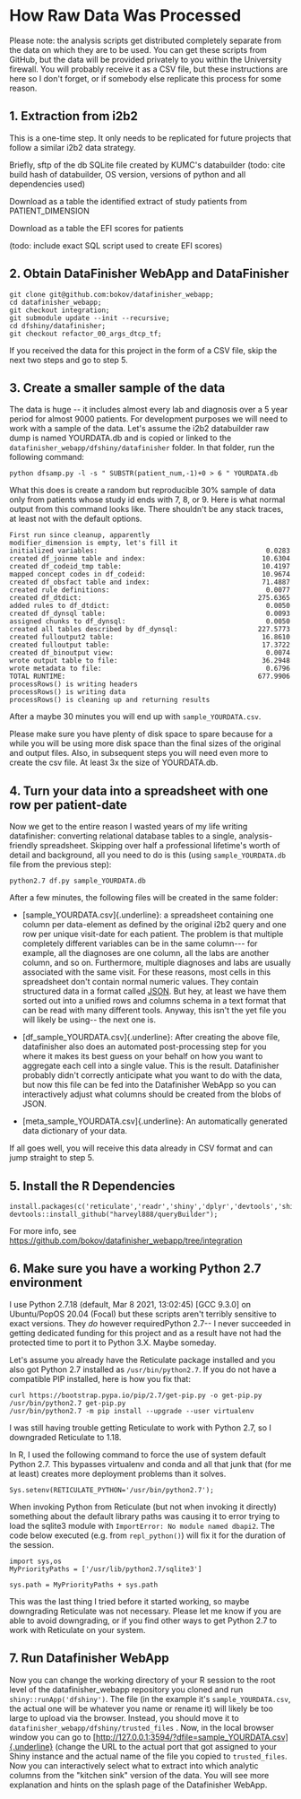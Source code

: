 # How Raw Data Was Processed

Please note: the analysis scripts get distributed completely separate from the data on which they are to be used. You can get these scripts from GitHub, but the data will be provided privately to you within the University firewall. You will probably receive it as a CSV file, but these instructions are here so I don't forget, or if somebody else replicate this process for some reason.

## 1. Extraction from i2b2

This is a one-time step. It only needs to be replicated for future projects that follow a similar i2b2 data strategy.

Briefly, sftp of the db SQLite file created by KUMC's databuilder (todo: cite build hash of databuilder, OS version, versions of python and all dependencies used)

Download as a table the identified extract of study patients from PATIENT_DIMENSION

Download as a table the EFI scores for patients

(todo: include exact SQL script used to create EFI scores)

## 2. Obtain DataFinisher WebApp and DataFinisher

```{bash}
git clone git@github.com:bokov/datafinisher_webapp;
cd datafinisher_webapp;
git checkout integration;
git submodule update --init --recursive;
cd dfshiny/datafinisher;
git checkout refactor_00_args_dtcp_tf;

```

If you received the data for this project in the form of a CSV file, skip the next two steps and go to step 5.

## 3. Create a smaller sample of the data

The data is huge -- it includes almost every lab and diagnosis over a 5 year period for almost 9000 patients. For development purposes we will need to work with a sample of the data. Let's assume the i2b2 databuilder raw dump is named YOURDATA.db and is copied or linked to the `datafinisher_webapp/dfshiny/datafinisher` folder. In that folder, run the following command:

```{bash}
python dfsamp.py -l -s " SUBSTR(patient_num,-1)+0 > 6 " YOURDATA.db
```

What this does is create a random but reproducible 30% sample of data only from patients whose study id ends with 7, 8, or 9. Here is what normal output from this command looks like. There shouldn't be any stack traces, at least not with the default options.

    First run since cleanup, apparently
    modifier_dimension is empty, let's fill it
    initialized variables:                                          0.0283
    created df_joinme table and index:                             10.6304
    created df_codeid_tmp table:                                   10.4197
    mapped concept codes in df_codeid:                             10.9674
    created df_obsfact table and index:                            71.4887
    created rule definitions:                                       0.0077
    created df_dtdict:                                            275.6365
    added rules to df_dtdict:                                       0.0050
    created df_dynsql table:                                        0.0093
    assigned chunks to df_dynsql:                                   0.0050
    created all tables described by df_dynsql:                    227.5773
    created fulloutput2 table:                                     16.8610
    created fulloutput table:                                      17.3722
    created df_binoutput view:                                      0.0074
    wrote output table to file:                                    36.2948
    wrote metadata to file:                                         0.6796
    TOTAL RUNTIME:                                                677.9906
    processRows() is writing headers
    processRows() is writing data
    processRows() is cleaning up and returning results

After a maybe 30 minutes you will end up with `sample_YOURDATA.csv`.

Please make sure you have plenty of disk space to spare because for a while you will be using more disk space than the final sizes of the original and output files. Also, in subsequent steps you will need even more to create the csv file. At least 3x the size of YOURDATA.db.

## 4. Turn your data into a spreadsheet with one row per patient-date

Now we get to the entire reason I wasted years of my life writing datafinisher: converting relational database tables to a single, analysis-friendly spreadsheet. Skipping over half a professional lifetime's worth of detail and background, all you need to do is this (using `sample_YOURDATA.db` file from the previous step):

`python2.7 df.py sample_YOURDATA.db`

After a few minutes, the following files will be created in the same folder:

-   [sample_YOURDATA.csv]{.underline}: a spreadsheet containing one column per data-element as defined by the original i2b2 query and one row per unique visit-date for each patient. The problem is that multiple completely different variables can be in the same column--- for example, all the diagnoses are one column, all the labs are another column, and so on. Furthermore, multiple diagnoses and labs are usually associated with the same visit. For these reasons, most cells in this spreadsheet don't contain normal numeric values. They contain structured data in a format called [JSON](https://en.wikipedia.org/wiki/JSON). But hey, at least we have them sorted out into a unified rows and columns schema in a text format that can be read with many different tools. Anyway, this isn't the yet file you will likely be using-- the next one is.

-   [df_sample_YOURDATA.csv]{.underline}: After creating the above file, datafinisher also does an automated post-processing step for you where it makes its best guess on your behalf on how you want to aggregate each cell into a single value. This is the result. Datafinisher probably didn't correctly anticipate what you want to do with the data, but now this file can be fed into the Datafinisher WebApp so you can interactively adjust what columns should be created from the blobs of JSON.

-   [meta_sample_YOURDATA.csv]{.underline}: An automatically generated data dictionary of your data.

If all goes well, you will receive this data already in CSV format and can jump straight to step 5.

## 5. Install the R Dependencies

```{r}
install.packages(c('reticulate','readr','shiny','dplyr','devtools','shinyjs','shinyalert'));
devtools::install_github("harveyl888/queryBuilder");
```

For more info, see <https://github.com/bokov/datafinisher_webapp/tree/integration>

## 6. Make sure you have a working Python 2.7 environment

I use Python 2.7.18 (default, Mar 8 2021, 13:02:45) [GCC 9.3.0] on Ubuntu/PopOS 20.04 (Focal) but these scripts aren't terribly sensitive to exact versions. They *do* however requiredPython 2.7-- I never succeeded in getting dedicated funding for this project and as a result have not had the protected time to port it to Python 3.X. Maybe someday.

Let's assume you already have the Reticulate package installed and you also got Python 2.7 installed as `/usr/bin/python2.7`. If you do not have a compatible PIP installed, here is how you fix that:

```{bash}
curl https://bootstrap.pypa.io/pip/2.7/get-pip.py -o get-pip.py
/usr/bin/python2.7 get-pip.py 
/usr/bin/python2.7 -m pip install --upgrade --user virtualenv
```

I was still having trouble getting Reticulate to work with Python 2.7, so I downgraded Reticulate to 1.18.

In R, I used the following command to force the use of system default Python 2.7. This bypasses virtualenv and conda and all that junk that (for me at least) creates more deployment problems than it solves.

```{r}
Sys.setenv(RETICULATE_PYTHON='/usr/bin/python2.7');
```

When invoking Python from Reticulate (but not when invoking it directly) something about the default library paths was causing it to error trying to load the sqlite3 module with `ImportError: No module named dbapi2`. The code below executed (e.g. from `repl_python()`) will fix it for the duration of the session.

```{python}
import sys,os
MyPriorityPaths = ['/usr/lib/python2.7/sqlite3']

sys.path = MyPriorityPaths + sys.path 
```

This was the last thing I tried before it started working, so maybe downgrading Reticulate was not necessary. Please let me know if you are able to avoid downgrading, or if you find other ways to get Python 2.7 to work with Reticulate on your system.

## 7. Run Datafinisher WebApp

Now you can change the working directory of your R session to the root level of the datafinisher_webapp repository you cloned and run `shiny::runApp('dfshiny')`. The file (in the example it's `sample_YOURDATA.csv`, the actual one will be whatever you name or rename it) will likely be too large to upload via the browser. Instead, you should move it to `datafinisher_webapp/dfshiny/trusted_files` . Now, in the local browser window you can go to [http://127.0.0.1:3594/?dfile=sample_YOURDATA.csv]{.underline} (change the URL to the actual port that got assigned to your Shiny instance and the actual name of the file you copied to `trusted_files`. Now you can interactively select what to extract into which analytic columns from the "kitchen sink" version of the data. You will see more explanation and hints on the splash page of the Datafinisher WebApp.
